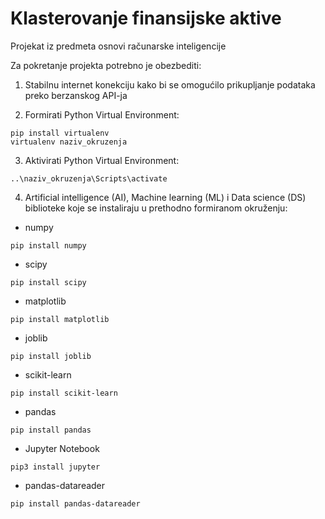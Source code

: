 # Klasterovanje finansijske aktive
Projekat iz predmeta osnovi računarske inteligencije

Za pokretanje projekta potrebno je obezbediti:

1. Stabilnu internet konekciju kako bi se omogućilo prikupljanje podataka preko berzanskog API-ja

2. Formirati Python Virtual Environment:
```
pip install virtualenv
virtualenv naziv_okruzenja
```
3. Aktivirati Python Virtual Environment:
```
..\naziv_okruzenja\Scripts\activate
```

4. Artificial intelligence (AI), Machine learning (ML) i Data science (DS) biblioteke koje se instaliraju u prethodno formiranom okruženju:

- numpy 
```
pip install numpy
```
- scipy
```
pip install scipy
```
- matplotlib
```
pip install matplotlib
```
- joblib
```
pip install joblib
```
- scikit-learn
```
pip install scikit-learn
```
- pandas
```
pip install pandas
```
- Jupyter Notebook
```
pip3 install jupyter
```
- pandas-datareader
```
pip install pandas-datareader
```


